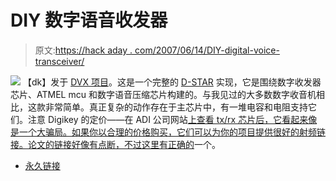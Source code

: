 # DIY 数字语音收发器

> 原文:[https://hack aday . com/2007/06/14/DIY-digital-voice-transceiver/](https://hackaday.com/2007/06/14/diy-digital-voice-transceiver/)

![](../Images/fcc39dae70ae516d339179df5b3cb7e3.png)
【dk】发于 [DVX 项目](http://www.moetronix.com/dstar/)。这是一个完整的 [D-STAR](http://www.icomamerica.com/amateur/dstar/dstar2.asp) 实现，它是围绕数字收发器芯片、ATMEL mcu 和数字语音压缩芯片构建的。与我见过的大多数数字收音机相比，这款非常简单。真正复杂的动作存在于主芯片中，有一堆电容和电阻支持它们。注意 Digikey 的定价——在 ADI 公司网站[上查看 tx/rx 芯片后，它看起来像是一个大骗局。如果你以合理的价格购买，它们可以为你的项目提供很好的射频链接。论文的链接好像有点断，不过这里有](http://www.analog.com/en/prod/0,,ADF7021,00.html)[正确的](http://www.moetronix.com/files/vhfdvxpaper.pdf)一个。

*   [永久链接](http://www.moetronix.com/dstar/)